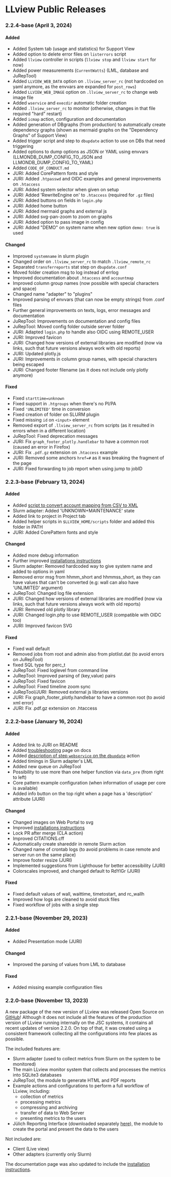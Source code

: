 # LLview Public Releases

### 2.2.4-base (April 3, 2024)

<h4> Added </h4>

- Added System tab (usage and statistics) for Support View
- Added option to delete error files on `listerrors` script
- Added `llview` controller in scripts (`llview stop` and `llview start` for now)
- Added power measurements (`CurrentWatts`) (LML, database and JuRepTool)
- Added `LLVIEW_WEB_DATA` option on `.llview_server_rc` (not hardcoded on yaml anymore, as the envvars are expanded for `post_rows`)
- Added `LLVIEW_WEB_IMAGE` option on `.llview_server_rc` to change web image file
- Added `wservice` and `execdir` automatic folder creation
- Added `.llview_server_rc` to monitor (otherwise, changes in that file required "hard" restart)
- Added `icmap` action, configuration and documentation
- Added generation of DBgraphs (from production) to automatically create dependency graphs (shown as mermaid graphs on the "Dependency Graphs" of Support View)
- Added trigger script and step to `dbupdate` action to use on DBs that need triggering
- Added options to dump options as JSON or YAML using envvars (LLMONDB_DUMP_CONFIG_TO_JSON and LLMONDB_DUMP_CONFIG_TO_YAML)
- Added `CODE_OF_CONDUCT.md`
- JURI: Added CorePattern fonts and style
- JURI: Added `.htpasswd` and OIDC examples and general improvements on `.htaccess`
- JURI: Added system selector when given on setup
- JURI: Added 'RewriteEngine on' to `.htaccess` (required for `.gz` files)
- JURI: Added buttons on fields in `login.php`
- JURI: Added home button
- JURI: Added mermaid graphs and external js
- JURI: Added svg-pan-zoom to zoom on graphs
- JURI: Added option to pass image in config
- JURI: Added "DEMO" on system name when new option `demo: true` is used

<h4> Changed </h4>

- Improved `systemname` in slurm plugin
- Changed order on `.llview_server_rc` to match  `.llview_remote_rc`
- Separated `transferreports` stat step on `dbupdate.conf`
- Moved folder creation msg to log instead of errlog
- Improved documentation about `.htaccess` and `accountmap`
- Improved column group names (now possible with special characters and space)
- Changed name "adapter" to "plugins"
- Improved parsing of envvars (that can now be empty strings) from .conf files
- Further general improvements on texts, logs, error messages and documentation
- JuRepTool: Improvements on documentation and config files
- JuRepTool: Moved config folder outside server folder
- JURI: Adapted `login.php` to handle also OIDC using REMOTE_USER
- JURI: Improved favicon
- JURI: Changed how versions of external libraries are modified (now via links, such that future versions always work with old reports)
- JURI: Updated plotly.js
- JURI: Improvements in column group names, with special characters being escaped
- JURI: Changed footer filename (as it does not include only plotly anymore)

<h4> Fixed </h4>

- Fixed `starttime=unknown`
- Fixed support in `.htgroups` when there's no PI/PA 
- Fixed `'UNLIMITED'` time in conversion
- Fixed creation of folder on SLURM plugin
- Fixed missing `id` on `<input>` element
- Removed export of `.llview_server_rc` from scripts (as it resulted in errors when in a different location)
- JuRepTool: Fixed deprecation messages
- JURI: Fix `graph_footer_plotly.handlebar` to have a common root (caused an error in Firefox)
- JURI: Fix `.pdf.gz` extension on `.htaccess` example
- JURI: Removed some anchors `href=#` as it was breaking the fragment of the page
- JURI: Fixed forwarding to job report when using jump to jobID


### 2.2.3-base (February 13, 2024)

<h4> Added </h4>

- Added [script to convert account mapping from CSV to XML](../install/accountmap.md#csv-format)
- Slurm adapter: Added 'UNKNOWN+MAINTENANCE' state
- Added link to project in Project tab
- Added helper scripts in `$LLVIEW_HOME/scripts` folder and added this folder in PATH
- JURI: Added CorePattern fonts and style

<h4> Changed </h4>

- Added more debug information
- Further improved [installations instructions](../install/index.md)
- Slurm adapter: Removed hardcoded way to give system name and added to options in yaml
- Removed error msg from hhmm_short and hhmmss_short, as they can have values that can't be converted (e.g: wall can also have 'UNLIMITED' argument)
- JuRepTool: Changed log file extension
- JURI: Changed how versions of external libraries are modified (now via links, such that future versions always work with old reports)
- JURI: Removed old plotly library
- JURI: Changed login.php to use REMOTE_USER (compatible with OIDC too)
- JURI: Improved favicon SVG

<h4> Fixed </h4>

- Fixed wall default
- Removed jobs from root and admin also from plotlist.dat (to avoid errors on JuRepTool)
- fixed SQL type for perc_t
- JuRepTool: Fixed loglevel from command line
- JuRepTool: Improved parsing of (key,value) pairs
- JuRepTool: Fixed favicon 
- JuRepTool: Fixed timeline zoom sync
- JuRepTool/JURI: Removed external js libraries versions
- JURI: Fix graph_footer_plotly.handlebar to have a common root (to avoid xml error)
- JURI: Fix .pdf.gz extension on .htaccess


### 2.2.2-base (January 16, 2024)

<h4> Added </h4>

- Added link to JURI on README
- Added [troubleshooting](../install/troubleshooting.md) page on docs
- Added [description of step `webservice` on the `dbupdate`](../install/server_install.md#webservice-step) action
- Added timings in Slurm adapter's LML
- Added new queue on JuRepTool
- Possibility to use more than one helper function via `data_pre` (from right to left)
- Core pattern example configuration (when information of usage per core is available)
- Added info button on the top right when a page has a 'description' attribute (JURI)

<h4> Changed </h4>

- Changed images on Web Portal to svg
- Improved [installations instructions](../install/index.md)
- Lock PR after merge (CLA action)
- Improved CITATIONS.cff
- Automatically create shareddir in remote Slurm action
- Changed name of crontab logs (to avoid problems in case remote and server run on the same place)
- Improve footer resize (JURI)
- Implemented suggestions from Lighthouse for better accessibility (JURI)
- Colorscales improved, and changed default to RdYlGr (JURI)

<h4> Fixed </h4>

- Fixed default values of wall, waittime, timetostart, and rc_wallh
- Improved how logs are cleaned to avoid stuck files
- Fixed workflow of jobs with a single step


### 2.2.1-base (November 29, 2023)

<h4> Added </h4>

- Added Presentation mode (JURI)

<h4> Changed </h4>

- Improved the parsing of values from LML to database

<h4> Fixed </h4>

- Added missing example configuration files


### 2.2.0-base (November 13, 2023)

A new package of the new version of LLview was released Open Source on [GitHub](https://github.com/FZJ-JSC/LLview)!
Although it does not include all the features of the production version of LLview running internally on the JSC systems, it contains all recent updates of version 2.2.0.
On top of that, it was created using a consistent framework collecting all the configurations into few places as possible.

The included features are:

- Slurm adapter (used to collect metrics from Slurm on the system to be monitored)
- The main LLview monitor system that collects and processes the metrics into SQLite3 databases
- JuRepTool, the module to generate HTML and PDF reports
- Example actions and configurations to perform a full workflow of LLview, including:
	- collection of metrics
	- processing metrics
	- compressing and archiving
	- transfer of data to Web Server
	- presenting metrics to the users
- Jülich Reporting Interface (downloaded separately [here](https://github.com/FZJ-JSC/JURI)), the module to create the portal and present the data to the users

Not included are:

- Client (Live view)
- Other adapters (currently only Slurm)

The documentation page was also updated to include the [installation instructions](../install/index.md).

